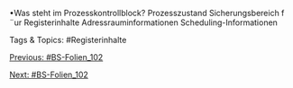 •Was steht im Prozesskontrollblock?
Prozesszustand
Sicherungsbereich f ¨ur Registerinhalte
Adressrauminformationen
Scheduling-Informationen

   Tags & Topics:
   #Registerinhalte

[Previous: #BS-Folien_102](BS-Folien_102.md)

[Next: #BS-Folien_102](BS-Folien_102.md)